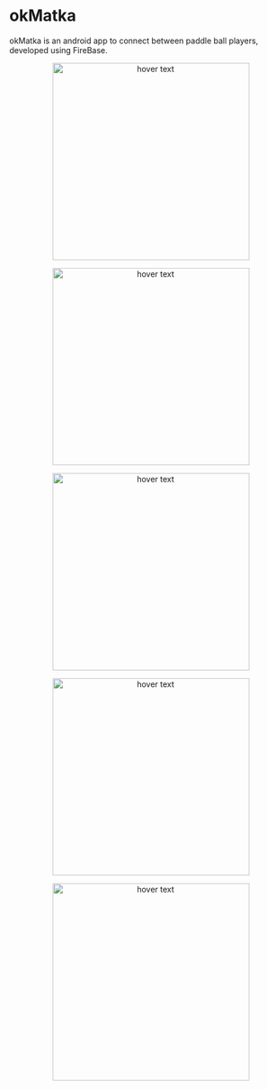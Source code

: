 # okMatka
okMatka is an android app to connect between paddle ball players, developed using FireBase.


<p align="center">
  <img src="https://user-images.githubusercontent.com/68731976/98446594-2ac61d80-2127-11eb-83e2-3f91518b2f6c.jpeg" width="350" title="hover text">
</p>

<p align="center">
  <img src="https://user-images.githubusercontent.com/68731976/98446579-0ec27c00-2127-11eb-880b-1e22a8fd97b3.jpeg" width="350" title="hover text">
</p>

<p align="center">
  <img src="https://user-images.githubusercontent.com/68731976/98446518-a07db980-2126-11eb-9883-6509c8a62606.jpeg" width="350" title="hover text">
</p>

<p align="center">
  <img src="https://user-images.githubusercontent.com/68731976/98446571-0702d780-2127-11eb-9ed6-50270f3ce926.jpeg" width="350" title="hover text">
</p>

<p align="center">
  <img src="https://user-images.githubusercontent.com/68731976/98446547-d753cf80-2126-11eb-85ed-5cd43c187595.jpeg" width="350" title="hover text">
</p>
